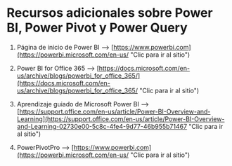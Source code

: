 # Recursos adicionales sobre Power BI, Power Pivot y Power Query

1. Página de inicio de Power BI --> [https://www.powerbi.com](https://powerbi.microsoft.com/en-us/ "Clic para ir al sitio")

2. Power BI for Office 365 --> [https://docs.microsoft.com/en-us/archive/blogs/powerbi_for_office_365/](https://docs.microsoft.com/en-us/archive/blogs/powerbi_for_office_365/ "Clic para ir al sitio")

3. Aprendizaje guiado de Microsoft Power BI --> [https://support.office.com/en-us/article/Power-BI-Overview-and-Learning](https://support.office.com/en-us/article/Power-BI-Overview-and-Learning-02730e00-5c8c-4fe4-9d77-46b955b71467 "Clic para ir al sitio")

4. PowerPivotPro --> [https://www.powerbi.com](https://powerbi.microsoft.com/en-us/ "Clic para ir al sitio")